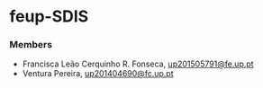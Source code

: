 # feup-SDIS

### Members ###

* Francisca Leão Cerquinho R. Fonseca, up201505791@fe.up.pt
* Ventura Pereira, up201404690@fc.up.pt
